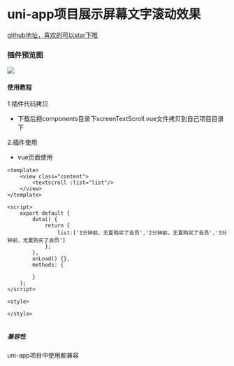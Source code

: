 # uni-app项目展示屏幕文字滚动效果

[github地址，喜欢的可以star下哦](https://github.com/xiaowang1314/uniapp-plugin-collections/blob/master/markdowns/screenTextScroll.md)

### 插件预览图
![](https://github.com/xiaowang1314/uniapp-plugin-collections/blob/master/static/textScroll.gif)

#### 使用教程

1.插件代码拷贝

- 下载后把components目录下screenTextScroll.vue文件拷贝到自己项目目录下


2.插件使用

- vue页面使用

```
<template>
	<view class="content">
		<textscroll :list="list"/>
	</view>
</template>

<script>
	export default {
		data() {
			return {
				list:['1分钟前，无夏购买了会员','2分钟前，无夏购买了会员','3分钟前，无夏购买了会员']
			};
		},
		onLoad() {},
		methods: {
		
		}
	};
</script>

<style>
	
</style>


```


##### 兼容性
uni-app项目中使用都兼容